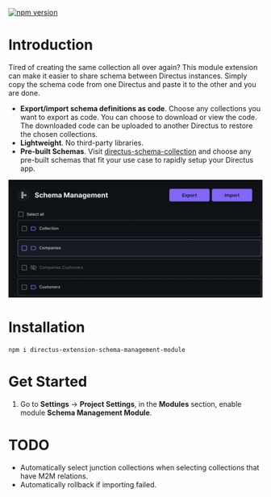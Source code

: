 [![npm version](https://badge.fury.io/js/directus-extension-schema-management-module.svg)](https://badge.fury.io/js/directus-extension-schema-management-module)

# Introduction
Tired of creating the same collection all over again? This module extension can make it easier to share schema between Directus instances. Simply copy the schema code from one Directus and paste it to the other and you are done.

- **Export/import schema definitions as code**. Choose any collections you want to export as code. You can choose to download or view the code. The downloaded code can be uploaded to another Directus to restore the chosen collections.
- **Lightweight**. No third-party libraries.
- **Pre-built Schemas**. Visit [directus-schema-collection](https://github.com/rezo-labs/directus-schema-collection) and choose any pre-built schemas that fit your use case to rapidly setup your Directus app.

![](./screenshots/screenshot1.png)

# Installation
```
npm i directus-extension-schema-management-module
```

# Get Started
1. Go to **Settings** -> **Project Settings**, in the **Modules** section, enable module **Schema Management Module**.

# TODO
- Automatically select junction collections when selecting collections that have M2M relations.
- Automatically rollback if importing failed.
